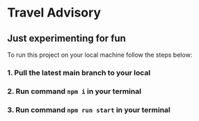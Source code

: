 # Travel Advisory

## Just experimenting for fun

To run this project on your local machine follow the steps below:

### 1. Pull the latest main branch to your local

### 2. Run command `npm i` in your terminal

### 3. Run command `npm run start` in your terminal
